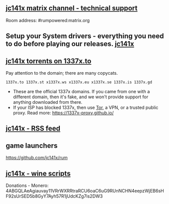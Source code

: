 ## [jc141x matrix channel - technical support](https://matrix.to/#/#rumpowered:matrix.org)
Room address: #rumpowered:matrix.org

## Setup your System drivers - everything you need to do before playing our releases. [jc141x](https://gitlab.com/jc141x/setup)

## [jc141x torrents on 1337x.to](https://1337x.to/user/johncena141/)

Pay attention to the domain; there are many copycats.

```
1337x.to 1337x.st x1337x.ws x1337x.eu x1337x.se 1337x.is 1337x.gd
```

- These are the official 1337x domains. If you came from one with a different domain, then it's fake, and we won't provide support for anything downloaded from there.
- If your ISP has blocked 1337x, then use [Tor](https://www.torproject.org/), a VPN, or a trusted public proxy. Read more: https://1337x-proxy.github.io/

## [jc141x - RSS feed](https://github.com/jc141x/releases-feed)

## game launchers

https://github.com/jc141x/rum


## [jc141x - wine scripts](https://gitlab.com/jc141x/scripting/)


Donations - Monero: 4ABGQLAeAgiauvay11VRrWXRRtraRCU6oaC6uG9RUnNCHN4eepzWjEB6sHF92sUrSED5b8GyY7Ayh57R1jUdcKZg7is2DW3
